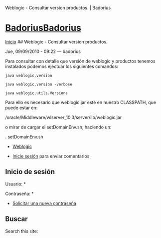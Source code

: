 





Weblogic - Consultar version productos. | Badorius


















# [BadoriusBadorius](/ "Badorius")

 
 

[Inicio](/) ## Weblogic - Consultar version productos.

 

Jue, 09/09/2010 - 09:22 — badorius

Para consultar con detalle que versión de weblogic y productos tenemos instalados podemos ejectuar los siguientes comandos:


 `java weblogic.version`


 `java weblogic.version -verbose`


 `java weblogic.utils.Versions`


Para ello es necesario que weblogic.jar esté en nuestro CLASSPATH, que puede estar en:  

/oracle/Middleware/wlserver\_10.3/server/lib/weblogic.jar  

o mirar de cargar el setDomainEnv.sh, haciendo un:


. setDomainEnv.sh





* [Weblogic](/?q=taxonomy/term/10)


* [Inicie sesión](/?q=user/login&destination=comment%2Freply%2F40%23comment-form) para enviar comentarios





 


## Inicio de sesión




Usuario: *



Contraseña: *



* [Solicitar una nueva contraseña](/?q=user/password "Solicita una contraseña nueva por correo electrónico.")






## Buscar





Search this site: 










 




